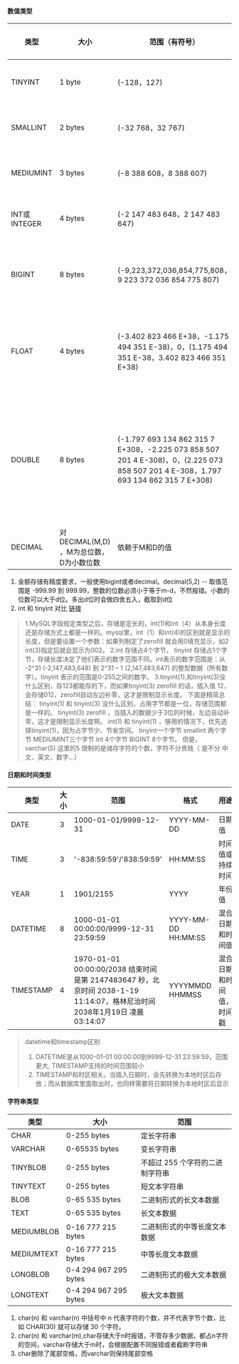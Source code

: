 #### 数值类型
| 类型 | 大小 | 范围（有符号） | 范围（无符号） | 用途 |
|  ----  | ----  | ---- | ---- | ---- |
| TINYINT	| 1 byte	| (-128，127) |	(0，255) |	小整数值 |
| SMALLINT	| 2 bytes	| (-32 768，32 767)	| (0，65 535)	| 大整数值 |
| MEDIUMINT	| 3 bytes	| (-8 388 608，8 388 607)	| (0，16 777 215)	| 大整数值 |
| INT或INTEGER	| 4 bytes	| (-2 147 483 648，2 147 483 647) |	(0，4 294 967 295)	| 大整数值 |
| BIGINT	| 8 bytes	| (-9,223,372,036,854,775,808，9 223 372 036 854 775 807) |	(0，18 446 744 073 709 551 615)	| 极大整数值 |
| FLOAT	| 4 bytes	| (-3.402 823 466 E+38，-1.175 494 351 E-38)，0，(1.175 494 351 E-38，3.402 823 466 351 E+38)	| 0，(1.175 494 351 E-38，3.402 823 466 E+38)	| 单精度 浮点数值 |
| DOUBLE	| 8 bytes	| (-1.797 693 134 862 315 7 E+308，-2.225 073 858 507 201 4 E-308)，0，(2.225 073 858 507 201 4 E-308，1.797 693 134 862 315 7 E+308)	| 0，(2.225 073 858 507 201 4 E-308，1.797 693 134 862 315 7 E+308)	| 双精度 浮点数值 |
| DECIMAL	| 对DECIMAL(M,D) ，M为总位数，D为小数位数 |	依赖于M和D的值 |	依赖于M和D的值 |	小数值 |
1. 金额存储有精度要求，一般使用bigint或者decimal。decimal(5,2)  -- 取值范围是 -999.99 到 999.99，整数的位数必须小于等于m-d，不然报错。小数的位数可以大于d位。多出d位时会做四舍五入，截取到d位
2. int 和 tinyint 对比 [链接](https://www.cnblogs.com/sunny-blog/p/3899762.html)
> 1.MySQL字段规定类型之后，存储是定长的，int(1)和int（4）从本身长度还是存储方式上都是一样的。mysql里，int（1）和int(4)的区别就是显示的长度，但是要设置一个参数：如果列制定了zerofill 就会用0填充显示，如2 int(3)指定后就会显示为002。
> 2.int 存储占4个字节， tinyint   存储占1个字节，存储长度决定了他们表示的数字范围不同。int表示的数字范围是：从 -2^31 (-2,147,483,648) 到 2^31 – 1 (2,147,483,647) 的整型数据（所有数字）。tinyint 表示的范围是0-255之间的数字。
> 3.tinyint(1),和tinyint(3)没什么区别，存123都能存的下，而如果tinyint(3) zerofill 的话，插入值 12，会存储012，zerofill自动左边补零，这才是限制显示长度。 
> 下面是精简总结：
> tinyint(1)  和 tinyint(3) 没什么区别，占用字节都是一位，存储范围都是一样的。
> tinyint(3) zerofill ，当插入的数据少于3位的时候，左边自动补零，这才是限制显示长度啊。
> int(1) 和 tinyint(1) ，够用的情况下，优先选择tinyint(1)，因为占字节少、节省空间。
> tinyint一个字节   smallint  两个字节   MEDIUMINT三个字节  int 4个字节  BIGINT 8个字节。
> 但是，varchar(5)  这里的5 限制的是储存字符的个数，字符不分贵贱（ 是不分 中文、英文、数字...）

#### 日期和时间类型
| 类型 | 大小 | 范围 | 格式 | 用途 |
|  ----  | ----  | ---- | ---- | ---- |
| DATE	| 3	| 1000-01-01/9999-12-31 |	YYYY-MM-DD | 	日期值 |
| TIME	| 3	| '-838:59:59'/'838:59:59' |	HH:MM:SS |	时间值或持续时间 |
| YEAR	| 1	| 1901/2155 |	YYYY |	年份值 |
| DATETIME	| 8	| 1000-01-01 00:00:00/9999-12-31 23:59:59	| YYYY-MM-DD HH:MM:SS	| 混合日期和时间值 | 
| TIMESTAMP	| 4	| 1970-01-01 00:00:00/2038 结束时间是第 2147483647 秒，北京时间 2038-1-19 11:14:07，格林尼治时间 2038年1月19日 凌晨 03:14:07 | YYYYMMDD HHMMSS	| 混合日期和时间值，时间戳 |
> datetime和timestamp区别
> 1. DATETIME是从1000-01-01 00:00:00到9999-12-31 23:59:59，范围更大,  TIMESTAMP支持的时间范围较小
> 2. TIMESTAMP和时区相关。当插入日期时，会先转换为本地时区后存放；而从数据库里面取出时，也同样需要将日期转换为本地时区后显示

#### 字符串类型

| 类型 | 大小 | 范围 |
|  ----  | ----  | ---- |
| CHAR	| 0-255 bytes	| 定长字符串 |
| VARCHAR	| 0-65535 bytes	| 变长字符串 |
| TINYBLOB	| 0-255 bytes	| 不超过 255 个字符的二进制字符串 |  
| TINYTEXT	| 0-255 bytes	| 短文本字符串 |
| BLOB	| 0-65 535 bytes	| 二进制形式的长文本数据 |
| TEXT	| 0-65 535 bytes	| 长文本数据 |
| MEDIUMBLOB	| 0-16 777 215 bytes	| 二进制形式的中等长度文本数据 |
| MEDIUMTEXT	| 0-16 777 215 bytes	| 中等长度文本数据 |
| LONGBLOB	| 0-4 294 967 295 bytes	| 二进制形式的极大文本数据 |
| LONGTEXT	| 0-4 294 967 295 bytes	| 极大文本数据 |
1. char(n) 和 varchar(n) 中括号中 n 代表字符的个数，并不代表字节个数，比如 CHAR(30) 就可以存储 30 个字符。
2. char(n) 和 varchar(m),char存储大于n时报错，不管存多少数据，都占n字符的空间，varchar存储大于m时，会根据配置不同报错或者截断字符串
3. char删除了尾部空格，而varchar则保持尾部空格